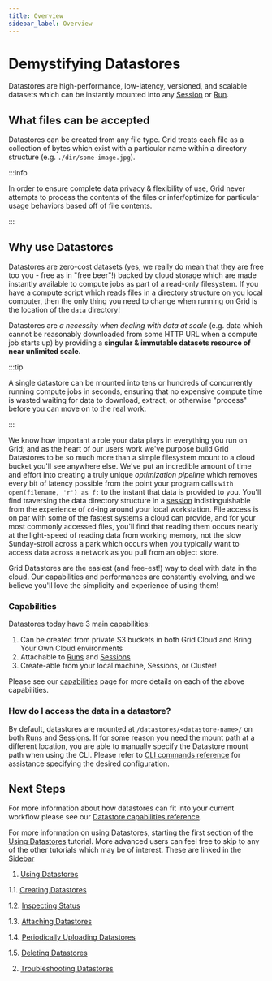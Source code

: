 ```yaml
---
title: Overview
sidebar_label: Overview
---
```

# Demystifying Datastores

Datastores are high-performance, low-latency, versioned, and scalable datasets which can
be instantly mounted into any [Session](../../features/sessions/README.md) or
[Run](../../features/runs/1_README.md).

## What files can be accepted

Datastores can be created from any file type. Grid treats each file as a collection of
bytes which exist with a particular name within a directory structure (e.g.
`./dir/some-image.jpg`). 

:::info

In order to ensure complete data privacy & flexibility of use, Grid never attempts to
process the contents of the files or infer/optimize for  particular usage behaviors based
off of file contents. 

:::

## Why use Datastores

Datastores are zero-cost datasets (yes, we really do mean that they are free too you -
free as in "free beer"!) backed by cloud storage which are made instantly available to
compute jobs as part of a read-only filesystem. If you have a compute script which reads
files in a directory structure on you local computer, then the only thing you need to
change when running on Grid is the location of the `data` directory! 

Datastores are *a necessity when dealing with data at scale* (e.g. data which cannot be
reasonably downloaded from some HTTP URL when a compute job starts up) by providing a
**singular & immutable datasets resource of near unlimited scale.** 

:::tip

A single datastore can be mounted into tens or hundreds of concurrently running compute
jobs in seconds, ensuring that no expensive compute time is wasted waiting for data to
download, extract, or otherwise "process" before you can move on to the real work. 

:::

We know how important a role your data plays in everything you run on Grid; and as the
heart of our users work we've purpose build Grid Datastores to be so much more than a
simple filesystem mount to a cloud bucket you'll see anywhere else. We've put an
incredible amount of time and effort into creating a truly unique *optimization pipeline*
which removes every bit of latency possible from the point your program calls `with
open(filename, 'r') as f:` to the instant that data is provided to you. You'll find
traversing the data directory structure in a [session](../../features/sessions/README.md)
indistinguishable from the experience of `cd`-ing around your local workstation. File
access is on par with some of the fastest systems a cloud can provide, and for your most
commonly accessed files, you'll find that reading them occurs nearly at the light-speed of
reading data from working memory, not the slow Sunday-stroll across a park which occurs
when you typically want to access data across a network as you pull from an object store. 

Grid Datastores are the easiest (and free-est!) way to deal with data in the cloud. Our
capabilities and performances are constantly evolving, and we believe you'll love the
simplicity and experience of using them! 


### Capabilities

Datastores today have 3 main capabilities:

1. Can be created from private S3 buckets in both Grid Cloud and Bring Your Own Cloud
   environments
2. Attachable to [Runs](../../features/runs/1_README.md) and 
   [Sessions](../../features/sessions/README.md)
3. Create-able from your local machine, Sessions, or Cluster!

Please see our [capabilities](./1_Capabilities/1_README.md) page for more details on each
of the above capabilities.

### How do I access the data in a datastore? 

By default, datastores are mounted at `/datastores/<datastore-name>/` on both 
[Runs](../../features/runs/1_README.md) and [Sessions](../../features/sessions/README.md).
If for some reason you need the mount path at a different location, you are able to
manually specify the Datastore mount path when using the CLI. Please refer to 
[CLI commands reference](../../cli.md) for assistance specifying the desired configuration. 

## Next Steps

For more information about how datastores can fit into your current workflow please see 
our [Datastore capabilities reference](./1_Capabilities/1_README.md).

For more information on using Datastores, starting the first section of the 
[Using Datastores](./2_Using%20Datastores/1_README.md) tutorial. 
More advanced users can feel free to skip to any of the other tutorials which may be of
interest. These are linked in the [Sidebar](./2_Using%20Datastores/1_README.md)

1. [Using Datastores](./2_Using%20Datastores/1_README.md)

  1.1. [Creating Datastores](./2_Using%20Datastores/2_creating-datastores.md)  

  1.2. [Inspecting Status](./2_Using%20Datastores/3_inspecting_status.md)

  1.3. [Attaching Datastores](./2_Using%20Datastores/4_attaching-datastores.md)  

  1.4. [Periodically Uploading Datastores](./2_Using%20Datastores/5_periodically-uploading-datastores.md)
  
  1.5. [Deleting Datastores](./2_Using%20Datastores/6_deleting-datastores.md)

2. [Troubleshooting Datastores](./faq.md)
